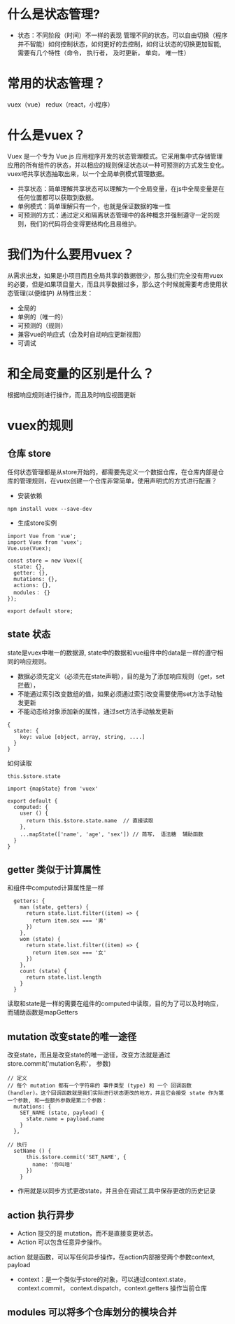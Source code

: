 # 什么是状态管理?
- 状态：不同阶段（时间）不一样的表现
管理不同的状态，可以自由切换（程序并不智能）如何控制状态，如何更好的去控制，如何让状态的切换更加智能, 需要有几个特性（命令， 执行者， 及时更新， 单向， 唯一性）

# 常用的状态管理？
vuex（vue）   redux（react，小程序）

# 什么是vuex？
Vuex 是一个专为 Vue.js 应用程序开发的状态管理模式。它采用集中式存储管理应用的所有组件的状态，并以相应的规则保证状态以一种可预测的方式发生变化。vuex吧共享状态抽取出来，以一个全局单例模式管理数据。
* 共享状态：简单理解共享状态可以理解为一个全局变量，在js中全局变量是在任何位置都可以获取到数据。
* 单例模式：简单理解只有一个，也就是保证数据的唯一性
* 可预测的方式：通过定义和隔离状态管理中的各种概念并强制遵守一定的规则，我们的代码将会变得更结构化且易维护。

# 我们为什么要用vuex？
从需求出发，如果是小项目而且全局共享的数据很少，那么我们完全没有用vuex的必要，但是如果项目量大，而且共享数据过多，那么这个时候就需要考虑使用状态管理(以便维护)
从特性出发：
* 全局的
* 单例的（唯一的）
* 可预测的（规则）
* 兼容vue的响应式（会及时自动响应更新视图）
* 可调试

# 和全局变量的区别是什么？
根据响应规则进行操作，而且及时响应视图更新

# vuex的规则

## 仓库  store
任何状态管理都是从store开始的，都需要先定义一个数据仓库，在仓库内部是仓库的管理规则，在vuex创建一个仓库非常简单，使用声明式的方式进行配置？
* 安装依赖
```
npm install vuex --save-dev
```
* 生成store实例
```
import Vue from 'vue';
import Vuex from 'vuex';
Vue.use(Vuex);

const store = new Vuex({
  state: {},
  getter: {},
  mutations: {},
  actions: {},
  modules： {}
});

export default store;
```


## state 状态
state是vuex中唯一的数据源, state中的数据和vue组件中的data是一样的遵守相同的响应规则。
* 数据必须先定义（必须先在state声明），目的是为了添加响应规则（get，set拦截），
* 不能通过索引改变数组的值，如果必须通过索引改变需要使用set方法手动触发更新
* 不能动态给对象添加新的属性，通过set方法手动触发更新
```
{
  state: {
    key: value [object, array, string, ....]
  }
}
```
如何读取
```
this.$store.state

import {mapState} from 'vuex'

export default {
  computed: {
    user () {
      return this.$store.state.name  // 直接读取
    },
    ...mapState(['name', 'age', 'sex']) // 简写， 语法糖  辅助函数
  }
}
```

## getter 类似于计算属性
和组件中computed计算属性是一样
```
  getters: {
    man (state, getters) {
      return state.list.filter((item) => {
        return item.sex === '男'
      })
    },
    wom (state) {
      return state.list.filter((item) => {
        return item.sex === '女'
      })
    },
    count (state) {
      return state.list.length
    }
  }
```
读取和state是一样的需要在组件的computed中读取，目的为了可以及时响应，而辅助函数是mapGetters

## mutation 改变state的唯一途径
改变state，而且是改变state的唯一途径，改变方法就是通过store.commit('mutation名称'， 参数)
```
// 定义
// 每个 mutation 都有一个字符串的 事件类型 (type) 和 一个 回调函数 (handler)。这个回调函数就是我们实际进行状态更改的地方，并且它会接受 state 作为第一个参数, 和一些额外参数是第二个参数：
  mutations: {
    SET_NAME (state, payload) {
      state.name = payload.name
    }
  },
  
// 执行
  setName () {
      this.$store.commit('SET_NAME', {
        name: '你叫啥'
      })
    }
```
- 作用就是以同步方式更改state，并且会在调试工具中保存更改的历史记录


## action  执行异步
* Action 提交的是 mutation，而不是直接变更状态。
* Action 可以包含任意异步操作。

action 就是函数，可以写任何异步操作，在action内部接受两个参数context, payload
* context：是一个类似于store的对象，可以通过context.state，context.commit， context.dispatch，context.getters 操作当前仓库

## modules 可以将多个仓库划分的模块合并
